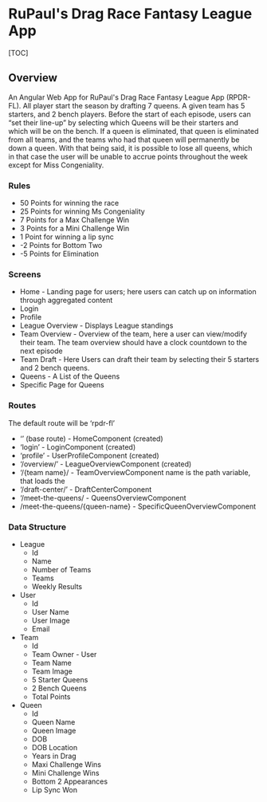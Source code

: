 # RuPaul's Drag Race Fantasy League App

[TOC]

## Overview

An Angular Web App for RuPaul's Drag Race Fantasy League App (RPDR-FL). All player start the season by drafting 7 queens. A given team has 5 starters, and 2 bench players. Before the start of each episode, users can “set their line-up” by selecting which Queens will be their starters and which will be on the bench. If a queen is eliminated, that queen is eliminated from all teams, and the teams who had that queen will permanently be down a queen. With that being said, it is possible to lose all queens, which in that case the user will be unable to accrue points throughout the week except for Miss Congeniality.

###  Rules

* 50 Points for winning the race
* 25 Points for winning Ms Congeniality 
* 7 Points for a Max Challenge Win
* 3 Points for a Mini Challenge Win
* 1 Point for winning a lip sync
* -2 Points for Bottom Two
* -5 Points for Elimination  

### Screens

* Home - Landing page for users; here users can catch up on information through aggregated content 
* Login
* Profile
* League Overview - Displays League standings
* Team Overview - Overview of the team, here a user can view/modify their team. The team overview should have a clock countdown to the next episode
* Team Draft - Here Users can draft their team by selecting their 5 starters and 2 bench queens.
* Queens - A List of the Queens
* Specific Page for Queens

### Routes

The default route will be ‘rpdr-fl’

* ‘’ (base route) - HomeComponent (created)
* ‘login’ - LoginComponent (created)
* ‘profile’ - UserProfileComponent (created)
* ‘/overview/’ - LeagueOverviewComponent (created)
* ‘/{team name}/ - TeamOverviewComponent name is the path variable, that loads the  
* ‘/draft-center/’ - DraftCenterComponent
* ‘/meet-the-queens/ - QueensOverviewComponent
* /meet-the-queens/{queen-name} - SpecificQueenOverviewComponent

### Data Structure

* League
  * Id
  * Name
  * Number of Teams
  * Teams
  * Weekly Results
* User
  * Id
  * User Name
  * User Image
  * Email
* Team
  * Id
  * Team Owner - User
  * Team Name
  * Team Image
  * 5 Starter Queens
  * 2 Bench Queens
  * Total Points
* Queen
  * Id
  * Queen Name
  * Queen Image
  * DOB
  * DOB Location
  * Years in Drag
  * Maxi Challenge Wins
  * Mini Challenge Wins
  * Bottom 2 Appearances
  * Lip Sync Won